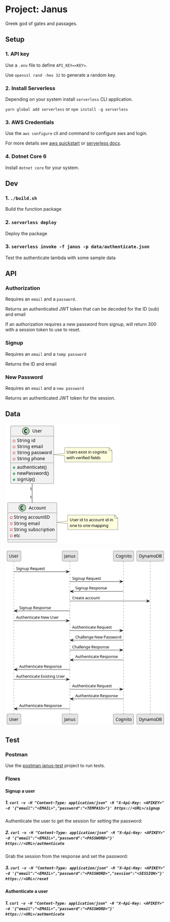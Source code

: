 # Project: Janus

Greek god of gates and passages.

## Setup

### 1. API key

Use a `.env` file to define `API_KEY=<KEY>`.

Use `openssl rand -hex 32` to generate a random key.

### 2. Install Serverless

Depending on your system install `serverless` CLI application.

`yarn global add serverless` or `npm install -g serverless`

### 3. AWS Credentials

Use the `aws configure` cli and command to configure aws and login.

For more details see [aws quickstart](https://docs.aws.amazon.com/cli/latest/userguide/getting-started-quickstart.html) or [serverless docs](https://www.serverless.com/framework/docs).

### 4. Dotnet Core 6

Install `dotnet core` for your system.

## Dev

### 1. `./build.sh`

Build the function package

### 2. `serverless deploy`

Deploy the package

### 3. `serverless invoke -f janus -p data/authenticate.json`

Test the authenticate lambda with some sample data

## API

### Authorization

Requires an `email` and a `password`.

Returns an authenticated JWT token that can be decoded for the ID (sub) and email

If an authorization requires a new password from signup, will return 300 with a session token to use to reset.

### Signup

Requires an `email` and a `temp password`

Returns the ID and email

### New Password

Requires an `email` and a `new password`

Returns an authenticated JWT token for the session.

## Data

![class diagram](docs/classdia.png)

![sequence diagram](docs/signupsequence.png)

## Test

### Postman

Use the [postman janus-test](https://micrantha.postman.co/workspace/janus-test~8e5a5f6e-8288-49e0-9120-503cbe76537e/collection/18430765-ee086919-a64a-473e-b28f-024dcc95b05e?action=share&creator=18430765&active-environment=18430765-6ef21def-45ce-4f3c-ad10-ed66a71c71cb) project to run tests.

### Flows

#### Signup a user

##### 1. `curl -v -H "Content-Type: application/json" -H "X-Api-Key: <APIKEY>" -d '{"email":"<EMAIL>","password":"<TEMPASS>"}' https://<URL>/signup`

Authenticate the user to get the session for setting the password:

##### 2. `curl -v -H "Content-Type: application/json" -H "X-Api-Key: <APIKEY>" -d '{"email":"<EMAIL>","password":"<PASSWORD>"}' https://<URL>/authenticate`

Grab the session from the response and set the password:

##### 3. `curl -v -H "Content-Type: application/json" -H "X-Api-Key: <APIKEY>" -d '{"email":"<EMAIL>","password":"<PASSWORD>","session":"<SESSION>"}' https://<URL>/reset`

#### Authenticate a user

##### 1. `curl -v -H "Content-Type: application/json" -H "X-Api-Key: <APIKEY>" -d '{"email":"<EMAIL>","password":"<PASSWORD>"}' https://<URL>/authenticate`

